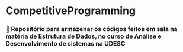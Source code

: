 # CompetitiveProgramming

<h3>🎈 Repositório para armazenar os códigos feitos em sala na matéria de Estrutura de Dados, no curso de Análise e Desenvolvimento de sistemas na UDESC</h3>
